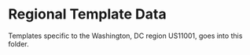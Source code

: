 # Regional Template Data
Templates specific to the Washington, DC region US11001, goes into this folder.
